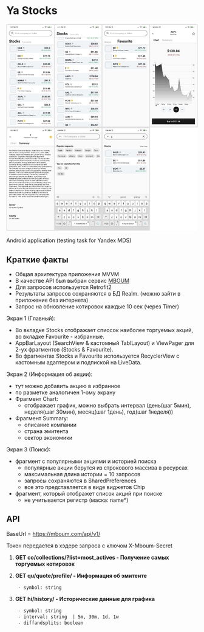 # Ya Stocks

![one](Screens/008_full.png)


Android application (testing task for Yandex MDS)

## Краткие факты

- Общая архитектура приложения MVVM
- В качестве API был выбран сервис [MBOUM](https://mboum.com/api/documentation)
- Для запросов используется Retrofit2
- Результаты запросов сохраняются в БД Realm. (можно зайти в приложение без интернета)
- Запрос на обновление котировок каждые 10 сек (через Timer)


Экран 1 (Главный):

- Во вкладке Stocks отображает спиосок наиболее торгуемых акций, во вкладке Favourite - избранные.
- AppBarLayout (SearchView & кастомный TablLayout) и ViewPager для 2-ух фрагментов (Stocks & Favourite).
- Во фрагментах Stocks и Favourite используется RecyclerView c кастомным адаптером и подпиской на LiveData.


Экран 2 (Информация об акции):

- тут можно добавить акцию в избранное
- по разметке аналогичен 1-ому экрану
- Фрагмент Chart:
	- отображает график, можно выбрать интервал (день(шаг 5мин), неделя(шаг 30мин), месяц(шаг 1день), год(шаг 1неделя))
- Фрагмент Summary:
	- описание компании
	- страна эмитента
	- сектор экономики


Экран 3 (Поиск):

- фрагмент с популярными акциями и историей поиска
	- популярные акции берутся из строкового массива в ресурсах
	- максимальная длина истории = 10 запросов
	- запросы сохраняются в SharedPreferences
	- все это представляется в виде виджетов Chip 
- фрагмент, который отображет список акций при поиске
	- не учитывается регистр (маска: name*)


## API

BaseUrl = https://mboum.com/api/v1/

Токен передается в хэдере запроса с ключом X-Mboum-Secret


1. **GET co/collections/?list=most_actives - Получение самых торгуемых котировок**


2. **GET qu/quote/profile/ - Информация об эмитенте**

		- symbol: string

3. **GET hi/history/ - Исторические данные для графика**

		- symbol: string
		- interval: string	| 5m, 30m, 1d, 1w
		- diffandsplits: boolean
